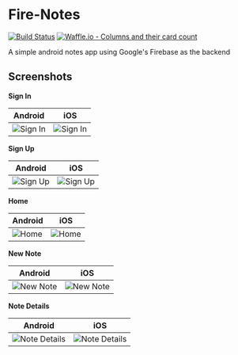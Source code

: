 # Fire-Notes

[![Build Status](https://app.bitrise.io/app/50bd821b817e2fb0/status.svg?token=th2cwV_U9sg4x5IBkoeOdg&branch=master)](https://app.bitrise.io/app/50bd821b817e2fb0) [![Waffle.io - Columns and their card count](https://badge.waffle.io/bolorundurowb/firenotes.svg?columns=all)](https://waffle.io/bolorundurowb/firenotes)

A simple android notes app using Google's Firebase as the backend

## Screenshots
**Sign In**

| Android | iOS|
| --- | --- |
| ![Sign In](https://github.com/bolorundurowb/firenotes/blob/master/Screenshots/android/signin.png) | ![Sign In](https://github.com/bolorundurowb/firenotes/blob/master/Screenshots/ios/signin.png) |

**Sign Up**

| Android | iOS|
| --- | --- |
| ![Sign Up](https://github.com/bolorundurowb/firenotes/blob/master/Screenshots/android/signup.png) | ![Sign Up](https://github.com/bolorundurowb/firenotes/blob/master/Screenshots/ios/signup.png) |

**Home**

| Android | iOS|
| --- | --- |
| ![Home](https://github.com/bolorundurowb/firenotes/blob/master/Screenshots/android/home.png) | ![Home](https://github.com/bolorundurowb/firenotes/blob/master/Screenshots/ios/home.png) |

**New Note**

| Android | iOS|
| --- | --- |
| ![New Note](https://github.com/bolorundurowb/firenotes/blob/master/Screenshots/android/new-note.png) | ![New Note](https://github.com/bolorundurowb/firenotes/blob/master/Screenshots/ios/new-note.png) |

**Note Details**

| Android | iOS|
| --- | --- |
| ![Note Details](https://github.com/bolorundurowb/firenotes/blob/master/Screenshots/android/note-details.png) | ![Note Details](https://github.com/bolorundurowb/firenotes/blob/master/Screenshots/ios/note-details.png) |
